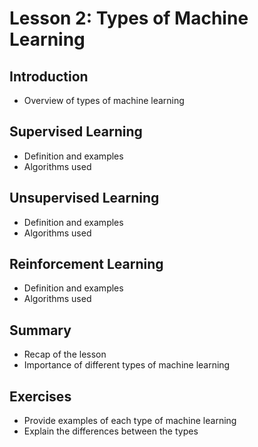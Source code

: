# Lesson 2: Types of Machine Learning

## Introduction
- Overview of types of machine learning

## Supervised Learning
- Definition and examples
- Algorithms used

## Unsupervised Learning
- Definition and examples
- Algorithms used

## Reinforcement Learning
- Definition and examples
- Algorithms used

## Summary
- Recap of the lesson
- Importance of different types of machine learning

## Exercises
- Provide examples of each type of machine learning
- Explain the differences between the types
